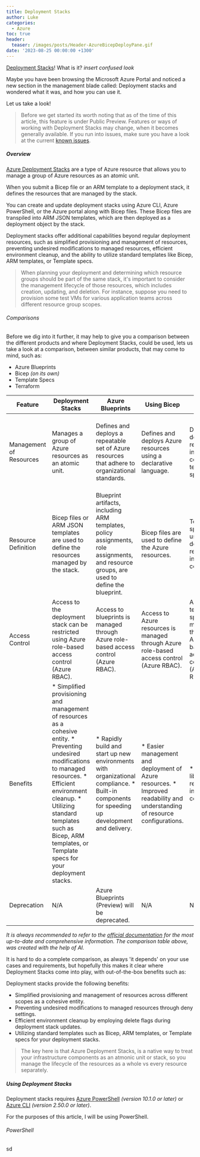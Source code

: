 ```yaml
---
title: Deployment Stacks
author: Luke
categories:
  - Azure
toc: true
header:
  teaser: /images/posts/Header-AzureBicepDeployPane.gif
date: '2023-08-25 00:00:00 +1300'
---
```


[Deployment Stacks](https://learn.microsoft.com/azure/azure-resource-manager/bicep/deployment-stacks?tabs=azure-powershell&WT.mc_id=AZ-MVP-5004796)! What is it? *insert confused look*

Maybe you have been browsing the Microsoft Azure Portal and noticed a new section in the management blade called: Deployment stacks and wondered what it was, and how you can use it.

Let us take a look!

> Before we get started its worth noting that as of the time of this article, this feature is under Public Preview. Features or ways of working with Deployment Stacks may change, when it becomes generally available. If you run into issues, make sure you have a look at the current [known issues](https://learn.microsoft.com/en-us/azure/azure-resource-manager/bicep/deployment-stacks?tabs=azure-powershell&WT.mc_id=AZ-MVP-5004796#known-issues).

##### Overview

[Azure Deployment Stacks](https://learn.microsoft.com/azure/azure-resource-manager/bicep/deployment-stacks?tabs=azure-powershell&WT.mc_id=AZ-MVP-5004796) are a type of Azure resource that allows you to manage a group of Azure resources as an atomic unit.

When you submit a Bicep file or an ARM template to a deployment stack, it defines the resources that are managed by the stack.

You can create and update deployment stacks using Azure CLI, Azure PowerShell, or the Azure portal along with Bicep files. These Bicep files are transpiled into ARM JSON templates, which are then deployed as a deployment object by the stack.

Deployment stacks offer additional capabilities beyond regular deployment resources, such as simplified provisioning and management of resources, preventing undesired modifications to managed resources, efficient environment cleanup, and the ability to utilize standard templates like Bicep, ARM templates, or Template specs.

> When planning your deployment and determining which resource groups should be part of the same stack, it's important to consider the management lifecycle of those resources, which includes creation, updating, and deletion. For instance, suppose you need to provision some test VMs for various application teams across different resource group scopes.

###### Comparisons

Before we dig into it further, it may help to give you a comparison between the different products and where Deployment Stacks, could be used, lets us take a look at a comparison, between similar products, that may come to mind, such as:

* Azure Blueprints
* Bicep _(on its own)_
* Template Specs
* Terraform

   
| Feature                 | Deployment Stacks | Azure Blueprints | Using Bicep | Template Specs | Terraform |  
|-------------------------|------------------------|------------------|-------------|----------------|-----------|  
| Management of Resources | Manages a group of Azure resources as an atomic unit. | Defines and deploys a repeatable set of Azure resources that adhere to organizational standards. | Defines and deploys Azure resources using a declarative language. | Defines and deploys reusable infrastructure code using template specs. | Defines and provisions infrastructure resources across various cloud providers using a declarative language. |  
| Resource Definition     | Bicep files or ARM JSON templates are used to define the resources managed by the stack. | Blueprint artifacts, including ARM templates, policy assignments, role assignments, and resource groups, are used to define the blueprint. | Bicep files are used to define the Azure resources. | Template specs are used to define reusable infrastructure code. | Terraform configuration files are used to define the infrastructure resources. |  
| Access Control          | Access to the deployment stack can be restricted using Azure role-based access control (Azure RBAC). | Access to blueprints is managed through Azure role-based access control (Azure RBAC). | Access to Azure resources is managed through Azure role-based access control (Azure RBAC). | Access to template specs is managed through Azure role-based access control (Azure RBAC). | Access to cloud resources is managed through provider-specific authentication mechanisms. |  
| Benefits                | *  Simplified provisioning and management of resources as a cohesive entity. *  Preventing undesired modifications to managed resources. *  Efficient environment cleanup. *  Utilizing standard templates such as Bicep, ARM templates, or Template specs for your deployment stacks. | *  Rapidly build and start up new environments with organizational compliance. *  Built-in components for speeding up development and delivery. | *  Easier management and deployment of Azure resources. *  Improved readability and understanding of resource configurations. | *  Publish libraries of reusable infrastructure code. | *  Infrastructure-as-Code approach for provisioning resources across multiple cloud providers. |  
| Deprecation              | N/A | Azure Blueprints (Preview) will be deprecated. | N/A | N/A | N/A |  
   
_It is always recommended to refer to the [official documentation](https://learn.microsoft.com/?WT.mc_id=AZ-MVP-5004796) for the most up-to-date and comprehensive information. The comparison table above, was created with the help of AI._

It is hard to do a complete comparison, as always 'it depends' on your use cases and requirements, but hopefully this makes it clear where Deployment Stacks come into play, with out-of-the-box benefits such as:

Deployment stacks provide the following benefits:

* Simplified provisioning and management of resources across different scopes as a cohesive entity.
* Preventing undesired modifications to managed resources through deny settings.
* Efficient environment cleanup by employing delete flags during deployment stack updates.
* Utilizing standard templates such as Bicep, ARM templates, or Template specs for your deployment stacks.

> The key here is that Azure Deployment Stacks, is a native way to treat your infrastructure components as an atmonic unit or stack, so you manage the lifecycle of the resources as a whole vs every resource separately.

##### Using Deployment Stacks

Deployment stacks requires [Azure PowerShell](https://learn.microsoft.com/powershell/azure/install-azure-powershell?WT.mc_id=AZ-MVP-5004796) _(version 10.1.0 or later)_ or [Azure CLI](https://learn.microsoft.com/cli/azure/install-azure-cli?WT.mc_id=AZ-MVP-5004796) _(version 2.50.0 or later)_.

For the purposes of this article, I will be using PowerShell.


###### PowerShell
sd
